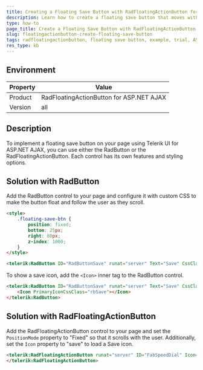 ```yaml
---
title: Creating a Floating Save Button with RadFloatingActionButton for ASP.NET AJAX
description: Learn how to create a floating save button that moves with the user as they scroll using RadFloatingActionButton in Telerik UI for ASP.NET AJAX.
type: how-to
page_title: Create a Floating Save Button with RadFloatingActionButton
slug: floatingactionbutton-create-floating-save-button
tags: radfloatingactionbutton, floating save button, example, trial, ASP.NET AJAX
res_type: kb
---
```


## Environment

| Property | Value |
| --- | --- |
| Product | RadFloatingActionButton for ASP.NET AJAX |
| Version | all |

## Description

To implement a floating save button on your page using Telerik UI for ASP.NET AJAX, you can use either the RadButton or the RadFloatingActionButton. Each control has its own features and styling options.

## Solution with RadButton

Add the RadButton control to your page and configure it with custom CSS to make the button float and follow the user as they scroll.

```html
<style>
    .floating-save-btn {
        position: fixed;
        bottom: 25px;
        right: 80px;
        z-index: 1000;
    }
</style>

<telerik:RadButton ID="RadButtonSave" runat="server" Text="Save" CssClass="floating-save-btn"></telerik:RadButton>
```

To show a save icon, add the `<Icon>` inner tag to the RadButton control.

```html
<telerik:RadButton ID="RadButtonSave" runat="server" Text="Save" CssClass="floating-save-btn">
    <Icon PrimaryIconCssClass="rbSave"></Icon>
</telerik:RadButton>
```

## Solution with RadFloatingActionButton

Add the RadFloatingActionButton control to your page and set the `PositionMode` property to "Fixed" so that it scrolls with the user. Additionally, set the `Icon` property to "save" to load a Save icon.

```html
<telerik:RadFloatingActionButton runat="server" ID="FabSpeedDial" Icon="save" PositionMode="Fixed">
</telerik:RadFloatingActionButton>
```

